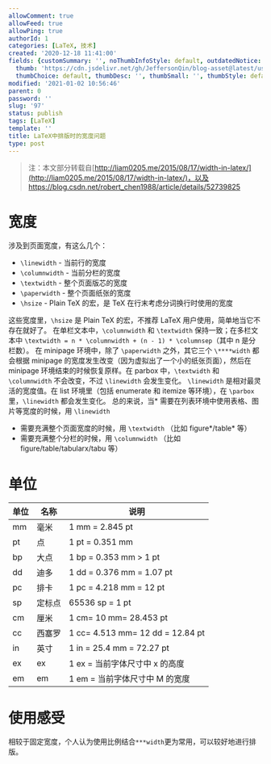 ```yaml
---
allowComment: true
allowFeed: true
allowPing: true
authorId: 1
categories: [LaTeX, 技术]
created: '2020-12-18 11:41:00'
fields: {customSummary: '', noThumbInfoStyle: default, outdatedNotice: 'no', reprint: standard,
  thumb: 'https://cdn.jsdelivr.net/gh/JeffersonQin/blog-asset@latest/usr/uploads/bg/23.png',
  thumbChoice: default, thumbDesc: '', thumbSmall: '', thumbStyle: default}
modified: '2021-01-02 10:56:46'
parent: 0
password: ''
slug: '97'
status: publish
tags: [LaTeX]
template: ''
title: LaTeX中排版时的宽度问题
type: post
---
```

> 注：本文部分转载自[http://liam0205.me/2015/08/17/width-in-latex/](http://liam0205.me/2015/08/17/width-in-latex/)，以及https://blog.csdn.net/robert_chen1988/article/details/52739825

# 宽度

涉及到页面宽度，有这么几个：

* `\linewidth` - 当前行的宽度
* `\columnwidth` - 当前分栏的宽度
* `\textwidth` - 整个页面版芯的宽度
* `\paperwidth` - 整个页面纸张的宽度
* `\hsize` - Plain TeX 的宏，是 TeX 在行末考虑分词换行时使用的宽度

这些宽度里，`\hsize` 是 Plain TeX 的宏，不推荐 LaTeX 用户使用，简单地当它不存在就好了。 在单栏文本中，`\columnwidth` 和 `\textwidth` 保持一致；在多栏文本中 `\textwidth = n * \columnwidth + (n - 1) * \columnsep`（其中 n 是分栏数）。 在 minipage 环境中，除了 `\paperwidth` 之外，其它三个 `\****width` 都会根据 minipage 的宽度发生改变（因为虚拟出了一个小的纸张页面），然后在 minipage 环境结束的时候恢复原样。在 parbox 中，`\textwidth` 和 `\columnwidth` 不会改变，不过 `\linewidth` 会发生变化。 `\linewidth` 是相对最灵活的宽度值。在 list 环境里（包括 enumerate 和 itemize 等环境），在 `\parbox` 里，`\linewidth` 都会发生变化。 总的来说，当* 需要在列表环境中使用表格、图片等宽度的时候，用 `\linewidth`

* 需要充满整个页面宽度的时候，用 `\textwidth` （比如 figure*/table* 等）
* 需要充满整个分栏的时候，用 `\columnwidth` （比如 figure/table/tabularx/tabu 等）

# 单位

| 单位 | 名称 | 说明 |
| - | - | - |
| mm | 毫米 | 1 mm = 2.845 pt |
| pt | 点 | 1 pt = 0.351 mm |
| bp | 大点 | 1 bp = 0.353 mm > 1 pt |
| dd | 迪多 | 1 dd = 0.376 mm = 1.07 pt |
| pc | 排卡 | 1 pc = 4.218 mm = 12 pt |
| sp | 定标点 | 65536 sp = 1 pt |
| cm | 厘米 | 1 cm= 10 mm= 28.453 pt |
| cc | 西塞罗 | 1 cc= 4.513 mm= 12 dd = 12.84 pt |
| in | 英寸 | 1 in = 25.4 mm = 72.27 pt |
| ex | ex | 1 ex = 当前字体尺寸中 x 的高度 |
| em | em | 1 em = 当前字体尺寸中 M 的宽度 |

# 使用感受

相较于固定宽度，个人认为使用比例结合`***width`更为常用，可以较好地进行排版。

